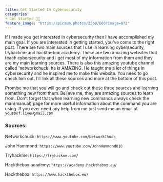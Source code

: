 ```yaml
---
title: Get Started In Cybersecurity
categories:
- Get Started 👨‍💻
feature_image: "https://picsum.photos/2560/600?image=872"
---
```


If I made you get interested in cybersecurity then I have accomplished my main goal. If you are interested in getting started, you've come to the right post. There are two main sources that I use in learning cybersecurity, tryhackme and hackthebox academy. These are two amazing websites that teach cybersecurity and I get most of my information from them and they are my main learning sources. There is also this amazing youtube channel called 'networkchuck' he is AMAZING. He taught me a lot of things in cybersecurity and he inspired me to make this website. You need to go check him out. I'll link all these sources and more at the bottom of this post.

Promise me that you will go and check out these three sources and learning something new from them. Believe me, they are amazing sources to learn from. Don't forget that when learning new commands always check the man(manual) page for more useful information about the command you are using. If you ever need any help from me just send me an email at `youssof.live@gmail.com`

### Sources:

Networkchuck: `https://www.youtube.com/NetworkChuck`

John Hammond: `https://www.youtube.com/JohnHammond010`

Tryhackme: `https://tryhackme.com/`

Hackthebox academy: `https://academy.hackthebox.eu/`

Hackthebox: `https://www.hackthebox.eu/`